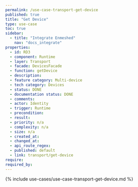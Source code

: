 ```yaml
---
permalink: /use-case-transport-get-device
published: true
title: "Get Device"
type: use-case
toc: true
sidebar:
  - title: "Integrate Enmeshed"
    nav: "docs_integrate"
properties:
  - id: RD3
  - component: Runtime
  - layer: Transport
  - facade: DevicesFacade
  - function: getDevice
  - description:
  - feature category: Multi-device
  - tech category: Devices
  - status: DONE
  - documentation status: DONE
  - comments:
  - actor: Identity
  - trigger: Runtime
  - precondition:
  - result:
  - priority: n/a
  - complexity: n/a
  - size: n/a
  - created_at:
  - changed_at:
  - api_route_regex:
  - published: default
  - link: transport/get-device
require:
required_by:
---
```


{% include use-cases/use-case-transport-get-device.md %}
